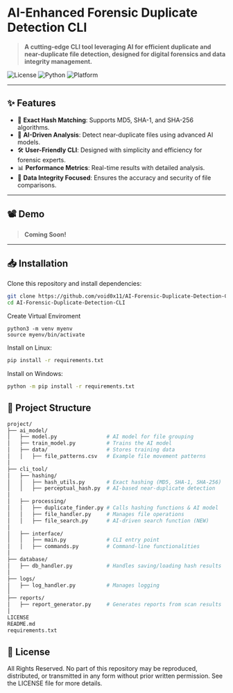 # **AI-Enhanced Forensic Duplicate Detection CLI**

> **A cutting-edge CLI tool leveraging AI for efficient duplicate and near-duplicate file detection, designed for digital forensics and data integrity management.**

![License](https://img.shields.io/badge/License-All%20Rights%20Reserved-red) 
![Python](https://img.shields.io/badge/Python-3.9%2B-blue) 
![Platform](https://img.shields.io/badge/Platform-Cross--Platform-green)

---

## **✨ Features**
- 🚀 **Exact Hash Matching**: Supports MD5, SHA-1, and SHA-256 algorithms.
- 🤖 **AI-Driven Analysis**: Detect near-duplicate files using advanced AI models.
- 🛠 **User-Friendly CLI**: Designed with simplicity and efficiency for forensic experts.
- 📊 **Performance Metrics**: Real-time results with detailed analysis.
- 🔐 **Data Integrity Focused**: Ensures the accuracy and security of file comparisons.

---

## **📽 Demo**

> **Coming Soon!**

---

## **📥 Installation**

Clone this repository and install dependencies:

```bash
git clone https://github.com/void0x11/AI-Forensic-Duplicate-Detection-CLI
cd AI-Forensic-Duplicate-Detection-CLI
```

Create Virtual Enviroment
```
python3 -m venv myenv
source myenv/bin/activate
```

Install on Linux:
```bash
pip install -r requirements.txt
```

Install on Windows:
```bash
python -m pip install -r requirements.txt
```

## 📂 Project Structure
```bash
project/
├── ai_model/
│   ├── model.py                # AI model for file grouping
│   ├── train_model.py          # Trains the AI model
│   ├── data/                   # Stores training data
│   │   ├── file_patterns.csv   # Example file movement patterns
│
├── cli_tool/
│   ├── hashing/
│   │   ├── hash_utils.py       # Exact hashing (MD5, SHA-1, SHA-256)
│   │   ├── perceptual_hash.py  # AI-based near-duplicate detection
│
│   ├── processing/
│   │   ├── duplicate_finder.py # Calls hashing functions & AI model
│   │   ├── file_handler.py     # Manages file operations
│   │   ├── file_search.py      # AI-driven search function (NEW)
│
│   ├── interface/
│   │   ├── main.py             # CLI entry point
│   │   ├── commands.py         # Command-line functionalities
│
├── database/
│   ├── db_handler.py           # Handles saving/loading hash results
│
├── logs/
│   ├── log_handler.py          # Manages logging
│
├── reports/
│   ├── report_generator.py     # Generates reports from scan results
│
LICENSE
README.md
requirements.txt
```

## 📜 License
All Rights Reserved.
No part of this repository may be reproduced, distributed, or transmitted in any form without prior written permission. See the LICENSE file for more details.